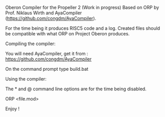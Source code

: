Oberon Compiler for the Propeller 2 (Work in progress)
Based on ORP by Prof. Niklaus Wirth and AyaCompiler (https://github.com/congdm/AyaCompiler).

For the time being it produces RISC5 code and a log. Created files should be compatible with
what ORP on Project Oberon produces.

Compiling the compiler:

You will need AyaCompiler, get it from : https://github.com/congdm/AyaCompiler

On the command prompt type build.bat

Using the compiler:

The * and @ command line options are for the time being disabled.

ORP <file.mod>

Enjoy !

